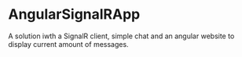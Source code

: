 # AngularSignalRApp
A solution iwth a SignalR client, simple chat and an angular website to display current amount of messages.
